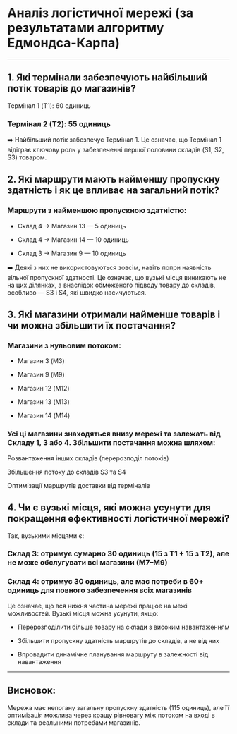 # Аналіз логістичної мережі (за результатами алгоритму Едмондса-Карпа)

---

## 1. Які термінали забезпечують найбільший потік товарів до магазинів?

Термінал 1 (T1): 60 одиниць

### Термінал 2 (T2): 55 одиниць

➡️ Найбільший потік забезпечує Термінал 1.
Це означає, що Термінал 1 відіграє ключову роль у забезпеченні першої половини складів (S1, S2, S3) товаром.

## 2. Які маршрути мають найменшу пропускну здатність і як це впливає на загальний потік?

### Маршрути з найменшою пропускною здатністю:

- Склад 4 → Магазин 13 — 5 одиниць

- Склад 4 → Магазин 14 — 10 одиниць

- Склад 3 → Магазин 9 — 10 одиниць

➡️ Деякі з них не використовуються зовсім, навіть попри наявність вільної пропускної здатності. Це означає, що вузькі місця виникають не на цих ділянках, а внаслідок обмеженого підводу товару до складів, особливо — S3 і S4, які швидко насичуються.

## 3. Які магазини отримали найменше товарів і чи можна збільшити їх постачання?

### Магазини з нульовим потоком:

- Магазин 3 (M3)

- Магазин 9 (M9)

- Магазин 12 (M12)

- Магазин 13 (M13)

- Магазин 14 (M14)

### Усі ці магазини знаходяться внизу мережі та залежать від Складу 1, 3 або 4. Збільшити постачання можна шляхом:

Розвантаження інших складів (перерозподіл потоків)

Збільшення потоку до складів S3 та S4

Оптимізації маршрутів доставки від терміналів

## 4. Чи є вузькі місця, які можна усунути для покращення ефективності логістичної мережі?

Так, вузькими місцями є:

### Склад 3: отримує сумарно 30 одиниць (15 з T1 + 15 з T2), але не може обслугувати всі магазини (M7–M9)

### Склад 4: отримує 30 одиниць, але має потреби в 60+ одиниць для повного забезпечення всіх магазинів

Це означає, що вся нижня частина мережі працює на межі можливостей. Вузькі місця можна усунути, якщо:

- Перерозподілити більше товару на склади з високим навантаженням

- Збільшити пропускну здатність маршрутів до складів, а не від них

- Впровадити динамічне планування маршруту в залежності від навантаження

---

## Висновок:

Мережа має непогану загальну пропускну здатність (115 одиниць), але її оптимізація можлива через кращу рівновагу між потоком на вході в склади та реальними потребами магазинів.

